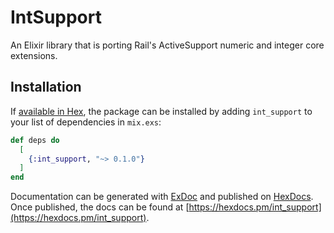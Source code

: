 # IntSupport

An Elixir library that is porting Rail's ActiveSupport numeric and integer core extensions.

## Installation

If [available in Hex](https://hex.pm/docs/publish), the package can be installed
by adding `int_support` to your list of dependencies in `mix.exs`:

```elixir
def deps do
  [
    {:int_support, "~> 0.1.0"}
  ]
end
```

Documentation can be generated with [ExDoc](https://github.com/elixir-lang/ex_doc)
and published on [HexDocs](https://hexdocs.pm). Once published, the docs can
be found at [https://hexdocs.pm/int_support](https://hexdocs.pm/int_support).
